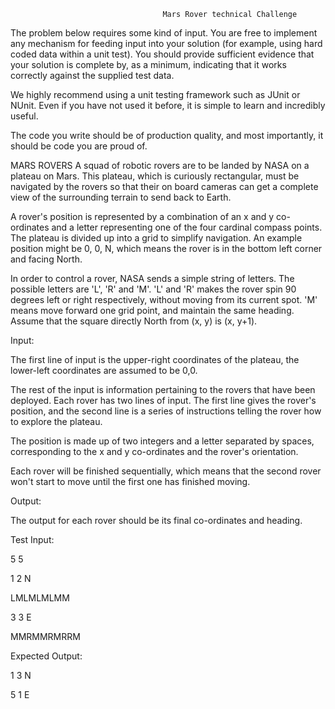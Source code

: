                                       Mars Rover technical Challenge
The problem below requires some kind of input. You are free to implement any mechanism for
feeding input into your solution (for example, using hard coded data within a unit test). You should
provide sufficient evidence that your solution is complete by, as a minimum, indicating that it works
correctly against the supplied test data.

We highly recommend using a unit testing framework such as JUnit or NUnit. Even if you have not
used it before, it is simple to learn and incredibly useful.

The code you write should be of production quality, and most importantly, it should be code you are
proud of.

MARS ROVERS
A squad of robotic rovers are to be landed by NASA on a plateau on Mars.
This plateau, which is curiously rectangular, must be navigated by the rovers so that their on board
cameras can get a complete view of the surrounding terrain to send back to Earth.

A rover's position is represented by a combination of an x and y co-ordinates and a letter
representing one of the four cardinal compass points. The plateau is divided up into a grid to
simplify navigation. An example position might be 0, 0, N, which means the rover is in the bottom
left corner and facing North.

In order to control a rover, NASA sends a simple string of letters. The possible letters are 'L', 'R' and
'M'. 'L' and 'R' makes the rover spin 90 degrees left or right respectively, without moving from its
current spot.
'M' means move forward one grid point, and maintain the same heading.
Assume that the square directly North from (x, y) is (x, y+1).

Input:

The first line of input is the upper-right coordinates of the plateau, the lower-left coordinates are
assumed to be 0,0.

The rest of the input is information pertaining to the rovers that have been deployed. Each rover has
two lines of input. The first line gives the rover's position, and the second line is a series of
instructions telling the rover how to explore the plateau.

The position is made up of two integers and a letter separated by spaces, corresponding to the x and
y co-ordinates and the rover's orientation.

Each rover will be finished sequentially, which means that the second rover won't start to move
until the first one has finished moving.

Output:

The output for each rover should be its final co-ordinates and heading.

Test Input:

5 5

1 2 N

LMLMLMLMM

3 3 E

MMRMMRMRRM

Expected Output:

1 3 N

5 1 E
